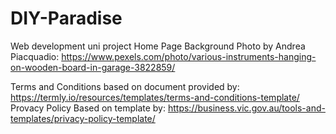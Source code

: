 # DIY-Paradise
Web development uni project
Home Page Background Photo by Andrea Piacquadio: https://www.pexels.com/photo/various-instruments-hanging-on-wooden-board-in-garage-3822859/

Terms and Conditions based on document provided by: https://termly.io/resources/templates/terms-and-conditions-template/
Provacy Policy Based on template by: https://business.vic.gov.au/tools-and-templates/privacy-policy-template/